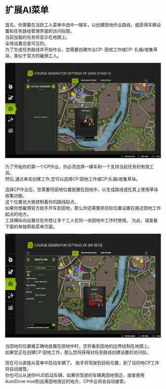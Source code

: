 # 扩展AI菜单

  
首先，你需要在活跃工人菜单中选中一辆车，以创建田地作业路线，或获得车辆设置和任务路线管理界面的访问权限。  
当前加载的任务将显示在地图上。  
全局设置总是可见的。  
为了生成任务路线并开始作业，您需要创建作业CP: 田地工作或CP: 扎捆/收集草垛，类似于官方的雇佣工人。  

![Image](../assets/images/startjobmenuhelp_0_0_1024_895.png)

  
为了开始你的第一个CP作业，你必须选择一辆车和一个支持当前任务的有效工具。  
然后,通过单击创建工作,您可以选择CP:田地工作或CP:扎捆/收集草垛。  

  
选择CP作业后，您需要将田地位置放置在田地中，以生成路线或在其上使用草垛收集功能。  
这个位置也大致控制着你的路线起点。  
如果你想雇佣官方助手开车到田地，那么你还需要把目标位置设置在接近田地工作起点的地方。  
工具横纵向设置仅在你想让多个工人在同一块田地中工作时使用。 为此，请查看下面的单独帮助菜单页面。   

![Image](../assets/images/readyjobmenuhelp_0_0_765_510.png)

  
当田地的位置被正确地放置在田地中时，您将看到田地的边界绘制在地图上。  
如果您正在创建CP:田地工作，那么您将获得对任务路线创建设置的访问权。   

  
现在可以直接从菜单中启动车辆了。 助手将驾驶到目标位置，到了目的地CP工作将自动接管。  
你也可以从迷你HUD启动车辆，如果你驾驶的车辆离田地很近，或者使用AutoDrive mod到达离田地很近的地方，CP作业将会自动接管。  

